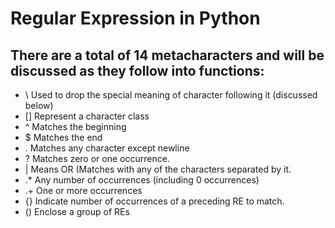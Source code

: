 # Regular Expression in Python

## There are a total of 14 metacharacters and will be discussed as they follow into functions:

*  \    Used to drop the special meaning of character following it (discussed below)
*  []   Represent a character class
*  ^    Matches the beginning
*  $    Matches the end
*  .    Matches any character except newline
*  ?    Matches zero or one occurrence.
*  |    Means OR (Matches with any of the characters separated by it.
*  .*    Any number of occurrences (including 0 occurrences)
*  .+    One or more occurrences
*  {}   Indicate number of occurrences of a preceding RE to match.
*  ()   Enclose a group of REs
